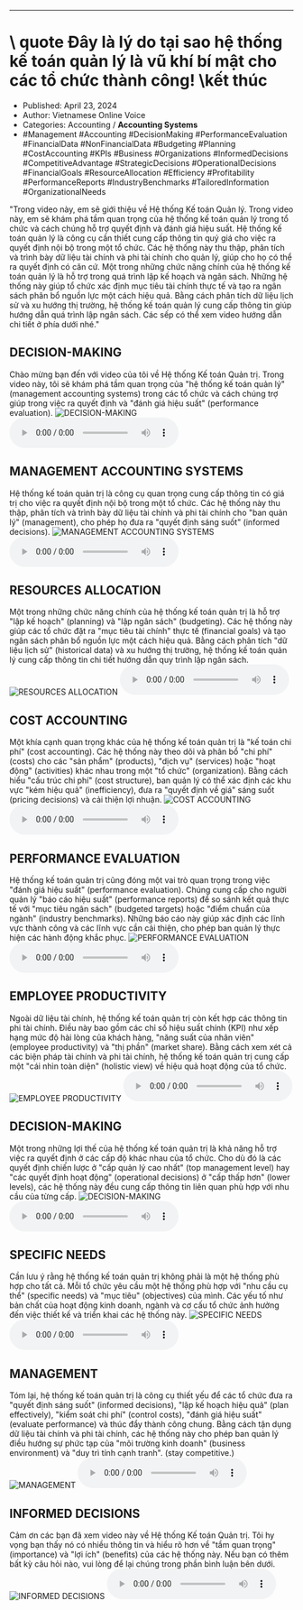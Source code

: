 
---

# \ quote Đây là lý do tại sao hệ thống kế toán quản lý là vũ khí bí mật cho các tổ chức thành công! \kết thúc

- Published: April 23, 2024
- Author: Vietnamese Online Voice
- Categories: Accounting / **Accounting Systems**
- #Management #Accounting #DecisionMaking #PerformanceEvaluation #FinancialData #NonFinancialData #Budgeting #Planning #CostAccounting #KPIs #Business #Organizations #InformedDecisions #CompetitiveAdvantage #StrategicDecisions #OperationalDecisions #FinancialGoals #ResourceAllocation #Efficiency #Profitability #PerformanceReports #IndustryBenchmarks #TailoredInformation #OrganizationalNeeds

"Trong video này, em sẽ giới thiệu về Hệ thống Kế toán Quản lý. Trong video này, em sẽ khám phá tầm quan trọng của hệ thống kế toán quản lý trong tổ chức và cách chúng hỗ trợ quyết định và đánh giá hiệu suất. Hệ thống kế toán quản lý là công cụ cần thiết cung cấp thông tin quý giá cho việc ra quyết định nội bộ trong một tổ chức. Các hệ thống này thu thập, phân tích và trình bày dữ liệu tài chính và phi tài chính cho quản lý, giúp cho họ có thể ra quyết định có căn cứ. Một trong những chức năng chính của hệ thống kế toán quản lý là hỗ trợ trong quá trình lập kế hoạch và ngân sách. Những hệ thống này giúp tổ chức xác định mục tiêu tài chính thực tế và tạo ra ngân sách phân bổ nguồn lực một cách hiệu quả. Bằng cách phân tích dữ liệu lịch sử và xu hướng thị trường, hệ thống kế toán quản lý cung cấp thông tin giúp hướng dẫn quá trình lập ngân sách. Các sếp có thể xem video hướng dẫn chi tiết ở phía dưới nhé."


## DECISION-MAKING

Chào mừng bạn đến với video của tôi về Hệ thống Kế toán Quản trị. Trong video này, tôi sẽ khám phá tầm quan trọng của "hệ thống kế toán quản lý" (management accounting systems) trong các tổ chức và cách chúng trợ giúp trong việc ra quyết định và "đánh giá hiệu suất" (performance evaluation).
![DECISION-MAKING](https://http-archiver-apis-production-80.schnworks.com/storage/images/transitions/2024-04-23/transition-11124442381-Montserrat-SemiBold-004895.jpg)
<audio controls>
    <source src="https://http-archiver-apis-production-80.schnworks.com/storage/audio/file-31974221200.mp3" type="audio/mpeg">
</audio>



## MANAGEMENT ACCOUNTING SYSTEMS

Hệ thống kế toán quản trị là công cụ quan trọng cung cấp thông tin có giá trị cho việc ra quyết định nội bộ trong một tổ chức. Các hệ thống này thu thập, phân tích và trình bày dữ liệu tài chính và phi tài chính cho "ban quản lý" (management), cho phép họ đưa ra "quyết định sáng suốt" (informed decisions).
![MANAGEMENT ACCOUNTING SYSTEMS](https://http-archiver-apis-production-80.schnworks.com/storage/images/transitions/2024-04-23/transition--5911204659-Montserrat-Regular-512DA8.jpg)
<audio controls>
    <source src="https://http-archiver-apis-production-80.schnworks.com/storage/audio/file-13230673476.mp3" type="audio/mpeg">
</audio>



## RESOURCES ALLOCATION

Một trong những chức năng chính của hệ thống kế toán quản trị là hỗ trợ "lập kế hoạch" (planning) và "lập ngân sách" (budgeting). Các hệ thống này giúp các tổ chức đặt ra "mục tiêu tài chính" thực tế (financial goals) và tạo ngân sách phân bổ nguồn lực một cách hiệu quả. Bằng cách phân tích "dữ liệu lịch sử" (historical data) và xu hướng thị trường, hệ thống kế toán quản lý cung cấp thông tin chi tiết hướng dẫn quy trình lập ngân sách.
![RESOURCES ALLOCATION](https://http-archiver-apis-production-80.schnworks.com/storage/images/transitions/2024-04-23/transition--25276967468-Montserrat-Bold-303F9F.jpg)
<audio controls>
    <source src="https://http-archiver-apis-production-80.schnworks.com/storage/audio/file-87455662770.mp3" type="audio/mpeg">
</audio>



## COST ACCOUNTING

Một khía cạnh quan trọng khác của hệ thống kế toán quản trị là "kế toán chi phí" (cost accounting). Các hệ thống này theo dõi và phân bổ "chi phí" (costs) cho các "sản phẩm" (products), "dịch vụ" (services) hoặc "hoạt động" (activities) khác nhau trong một "tổ chức" (organization). Bằng cách hiểu "cấu trúc chi phí" (cost structure), ban quản lý có thể xác định các khu vực "kém hiệu quả" (inefficiency), đưa ra "quyết định về giá" sáng suốt (pricing decisions) và cải thiện lợi nhuận.
![COST ACCOUNTING](https://http-archiver-apis-production-80.schnworks.com/storage/images/transitions/2024-04-23/transition-1704772802-Montserrat-Bold-880E4F.jpg)
<audio controls>
    <source src="https://http-archiver-apis-production-80.schnworks.com/storage/audio/file-24445662190.mp3" type="audio/mpeg">
</audio>



## PERFORMANCE EVALUATION

Hệ thống kế toán quản trị cũng đóng một vai trò quan trọng trong việc "đánh giá hiệu suất" (performance evaluation). Chúng cung cấp cho người quản lý "báo cáo hiệu suất" (performance reports) để so sánh kết quả thực tế với "mục tiêu ngân sách" (budgeted targets) hoặc "điểm chuẩn của ngành" (industry benchmarks). Những báo cáo này giúp xác định các lĩnh vực thành công và các lĩnh vực cần cải thiện, cho phép ban quản lý thực hiện các hành động khắc phục.
![PERFORMANCE EVALUATION](https://http-archiver-apis-production-80.schnworks.com/storage/images/transitions/2024-04-23/transition-28044274031-Montserrat-SemiBold-4A148C.jpg)
<audio controls>
    <source src="https://http-archiver-apis-production-80.schnworks.com/storage/audio/file-28358122237.mp3" type="audio/mpeg">
</audio>



## EMPLOYEE PRODUCTIVITY

Ngoài dữ liệu tài chính, hệ thống kế toán quản trị còn kết hợp các thông tin phi tài chính. Điều này bao gồm các chỉ số hiệu suất chính (KPI) như xếp hạng mức độ hài lòng của khách hàng, "năng suất của nhân viên" (employee productivity) và "thị phần" (market share). Bằng cách xem xét cả các biện pháp tài chính và phi tài chính, hệ thống kế toán quản trị cung cấp một "cái nhìn toàn diện" (holistic view) về hiệu quả hoạt động của tổ chức.
![EMPLOYEE PRODUCTIVITY](https://http-archiver-apis-production-80.schnworks.com/storage/images/transitions/2024-04-23/transition--23888072149-Montserrat-Medium-004895.jpg)
<audio controls>
    <source src="https://http-archiver-apis-production-80.schnworks.com/storage/audio/file-24407270147.mp3" type="audio/mpeg">
</audio>



## DECISION-MAKING

Một trong những lợi thế của hệ thống kế toán quản trị là khả năng hỗ trợ việc ra quyết định ở các cấp độ khác nhau của tổ chức. Cho dù đó là các quyết định chiến lược ở "cấp quản lý cao nhất" (top management level) hay "các quyết định hoạt động" (operational decisions) ở "cấp thấp hơn" (lower levels), các hệ thống này đều cung cấp thông tin liên quan phù hợp với nhu cầu của từng cấp.
![DECISION-MAKING](https://http-archiver-apis-production-80.schnworks.com/storage/images/transitions/2024-04-23/transition-31503991621-Montserrat-Regular-303F9F.jpg)
<audio controls>
    <source src="https://http-archiver-apis-production-80.schnworks.com/storage/audio/file-42020320555.mp3" type="audio/mpeg">
</audio>



## SPECIFIC NEEDS

Cần lưu ý rằng hệ thống kế toán quản trị không phải là một hệ thống phù hợp cho tất cả. Mỗi tổ chức yêu cầu một hệ thống phù hợp với "nhu cầu cụ thể" (specific needs) và "mục tiêu" (objectives) của mình. Các yếu tố như bản chất của hoạt động kinh doanh, ngành và cơ cấu tổ chức ảnh hưởng đến việc thiết kế và triển khai các hệ thống này.
![SPECIFIC NEEDS](https://http-archiver-apis-production-80.schnworks.com/storage/images/transitions/2024-04-23/transition-9033142273-Montserrat-Thin-1A237E.jpg)
<audio controls>
    <source src="https://http-archiver-apis-production-80.schnworks.com/storage/audio/file-13550765311.mp3" type="audio/mpeg">
</audio>



## MANAGEMENT

Tóm lại, hệ thống kế toán quản trị là công cụ thiết yếu để các tổ chức đưa ra "quyết định sáng suốt" (informed decisions), "lập kế hoạch hiệu quả" (plan effectively), "kiểm soát chi phí" (control costs), "đánh giá hiệu suất" (evaluate performance) và thúc đẩy thành công chung. Bằng cách tận dụng dữ liệu tài chính và phi tài chính, các hệ thống này cho phép ban quản lý điều hướng sự phức tạp của "môi trường kinh doanh" (business environment) và "duy trì tính cạnh tranh". (stay competitive.)
![MANAGEMENT](https://http-archiver-apis-production-80.schnworks.com/storage/images/transitions/2024-04-23/transition-20523672293-Montserrat-Black-283593.jpg)
<audio controls>
    <source src="https://http-archiver-apis-production-80.schnworks.com/storage/audio/file-1781336481.mp3" type="audio/mpeg">
</audio>



## INFORMED DECISIONS

Cảm ơn các bạn đã xem video này về Hệ thống Kế toán Quản trị. Tôi hy vọng bạn thấy nó có nhiều thông tin và hiểu rõ hơn về "tầm quan trọng" (importance) và "lợi ích" (benefits) của các hệ thống này. Nếu bạn có thêm bất kỳ câu hỏi nào, vui lòng để lại chúng trong phần bình luận bên dưới.
![INFORMED DECISIONS](https://http-archiver-apis-production-80.schnworks.com/storage/images/transitions/2024-04-23/transition-26625494553-Montserrat-SemiBold-1A237E.jpg)
<audio controls>
    <source src="https://http-archiver-apis-production-80.schnworks.com/storage/audio/file-21329806353.mp3" type="audio/mpeg">
</audio>

